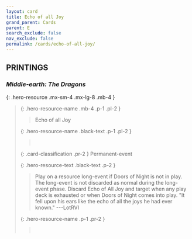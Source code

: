 ```yaml
---
layout: card
title: Echo of all Joy
grand_parent: Cards
parent: E
search_exclude: false
nav_exclude: false
permalink: /cards/echo-of-all-joy/
---
```


## PRINTINGS


### _Middle-earth: The Dragons_

{: .hero-resource .mx-sm-4 .mx-lg-8 .mb-4 }
> {: .hero-resource-name .mb-4 .p-1 .pl-2 }
> > <div class="card-mp"></div>
> > <div class="card-name">Echo of all Joy</div>
>
> {: .hero-resource-name .black-text .p-1 .pl-2 }
> > &nbsp;
>
> {: .card-classification .pr-2 }
> Permanent-event
>
> {: .hero-resource-text .black-text .p-2 }
> > Play on a resource long-event if Doors of Night is not in play. The long-event is not discarded as normal during the long-event phase. Discard Echo of All Joy and target when any play deck is exhausted or when Doors of Night comes into play.   "It fell upon his ears like the echo of all the joys he had ever known."  ---LotRVI 
> 
> {: .hero-resource-name .p-1 .pr-2 }
> > <div class="card-shield"></div>
> > <div class="card-corruption">&nbsp;</div>
